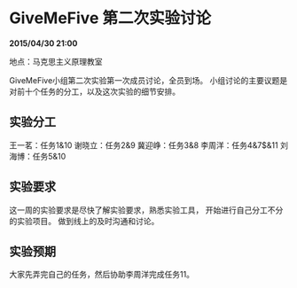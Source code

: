 # GiveMeFive 第二次实验讨论 #

**2015/04/30   21:00**

地点：马克思主义原理教室

GiveMeFive小组第二次实验第一次成员讨论，全员到场。
小组讨论的主要议题是对前十个任务的分工，以及这次实验的细节安排。

## 实验分工 ##

王一茗：任务1&10
谢晓立：任务2&9
冀迎峥：任务3&8
李周洋：任务4&7$&11
刘海博：任务5&10


## 实验要求 ##

这一周的实验要求是尽快了解实验要求，熟悉实验工具，
开始进行自己分工不分的实验项目。
做到线上的及时沟通和讨论。

## 实验预期 ##

大家先弄完自己的任务，然后协助李周洋完成任务11。
